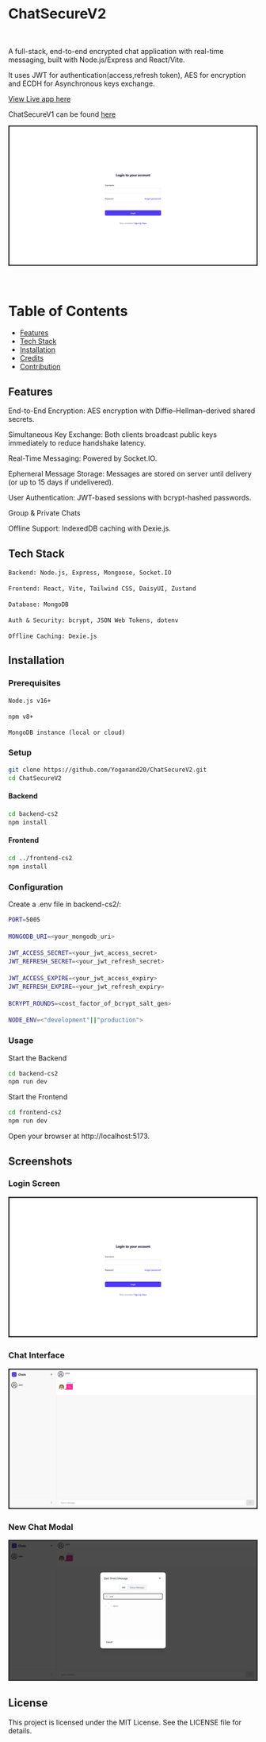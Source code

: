 # ChatSecureV2
<br />

A full-stack, end-to-end encrypted chat application with real-time messaging, built with Node.js/Express and React/Vite.

It uses JWT for authentication(access,refresh token), AES for encryption and ECDH for Asynchronous keys exchange. 

[View Live app here](https://chatsecureapp-i317.onrender.com)

ChatSecureV1 can be found [here](https://github.com/Yoganand20/chatsecure-backend)

<img src="screenshots/login.png" width="700" />

&nbsp;
<br />
# Table of Contents
  - [Features](#features)
  - [Tech Stack](#tech-stack)
  - [Installation](#installation)
  - [Credits](#credits)
  - [Contribution](#contribution)


## Features

  End-to-End Encryption: AES encryption with Diffie–Hellman–derived shared secrets.

  Simultaneous Key Exchange: Both clients broadcast public keys immediately to reduce handshake latency.

  Real-Time Messaging: Powered by Socket.IO.

  Ephemeral Message Storage: Messages are stored on server until delivery (or up to 15 days if undelivered).

  User Authentication: JWT-based sessions with bcrypt-hashed passwords.

  Group & Private Chats

  Offline Support: IndexedDB caching with Dexie.js.

## Tech Stack

    Backend: Node.js, Express, Mongoose, Socket.IO

    Frontend: React, Vite, Tailwind CSS, DaisyUI, Zustand

    Database: MongoDB

    Auth & Security: bcrypt, JSON Web Tokens, dotenv

    Offline Caching: Dexie.js

## Installation
### Prerequisites

    Node.js v16+

    npm v8+

    MongoDB instance (local or cloud)

### Setup
 ```sh
git clone https://github.com/Yoganand20/ChatSecureV2.git
cd ChatSecureV2
 ```

#### Backend
 ```sh
cd backend-cs2
npm install
 ```

#### Frontend
 ```sh
cd ../frontend-cs2
npm install
 ```

### Configuration

Create a .env file in backend-cs2/:

 ```sh
PORT=5005

MONGODB_URI=<your_mongodb_uri>

JWT_ACCESS_SECRET=<your_jwt_access_secret>
JWT_REFRESH_SECRET=<your_jwt_refresh_secret>

JWT_ACCESS_EXPIRE=<your_jwt_access_expiry>
JWT_REFRESH_EXPIRE=<your_jwt_refresh_expiry>

BCRYPT_ROUNDS=<cost_factor_of_bcrypt_salt_gen>

NODE_ENV=<"development"||"production">
 ```

### Usage

Start the Backend
 ```sh
cd backend-cs2
npm run dev
 ```

Start the Frontend
 ```sh
cd frontend-cs2
npm run dev
 ```

Open your browser at http://localhost:5173.

## Screenshots

### Login Screen
<img src="screenshots/login.png"/>


### Chat Interface
<img src="screenshots/chat_home.png"/>


### New Chat Modal
<img src="screenshots/new_chat_modal.png"/>


## License

This project is licensed under the MIT License. See the LICENSE file for details.
